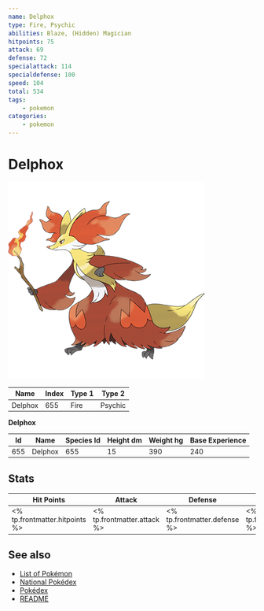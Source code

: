 ```yaml
---
name: Delphox
type: Fire, Psychic
abilities: Blaze, (Hidden) Magician
hitpoints: 75
attack: 69
defense: 72
specialattack: 114
specialdefense: 100
speed: 104
total: 534
tags:
    - pokemon
categories:
    - pokemon
---
```


# Delphox


![Delphox](images/655.png)

| **Name** | **Index** | **Type 1** | **Type 2** |
|----|----|----|----|
| Delphox | 655 | Fire | Psychic  |

**Delphox** 




| **Id** | **Name** | **Species Id** | **Height dm** | **Weight hg** | **Base Experience** |
|--------|----------|----------------|------------|------------|---------------------|
| 655 | Delphox | 655 | 15 | 390 | 240 |



## Stats

| **Hit Points** | **Attack** | **Defense** | **Special Attack** | **Special Defense** | **Speed** | **Total** |
|----------------|------------|-------------|--------------------|---------------------|-----------|-----------|
| <% tp.frontmatter.hitpoints %> | <% tp.frontmatter.attack %> | <% tp.frontmatter.defense %> | <% tp.frontmatter.specialattack %> | <% tp.frontmatter.specialdefense %> | <% tp.frontmatter.speed %> | <% tp.frontmatter.total %> |

## See also

- [List of Pokémon](../pokemon.md)
- [National Pokédex](../national_pokedex.md)
- [Pokédex](../pokedex.md)
- [README](../README.md)

